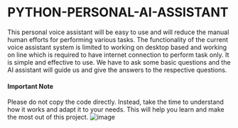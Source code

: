 # PYTHON-PERSONAL-AI-ASSISTANT
This personal voice assistant will be easy to use and will reduce the manual human efforts for performing various tasks. The functionality of the current voice assistant system is limited to working on desktop based and working on line which is required to have internet connection to perform task only. It is simple and effective to use. We have to ask some basic questions and the AI assistant will guide us and give the answers to the respective questions.

#### Important Note
Please do not copy the code directly. Instead, take the time to understand how it works and adapt it to your needs. This will help you learn and make the most out of this project.
![image](https://github.com/user-attachments/assets/aeaf30b8-66a9-4b9d-a5a3-648c9dca59d4)
